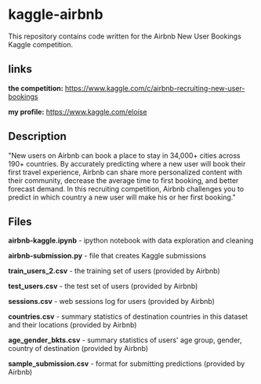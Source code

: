 # kaggle-airbnb

This repository contains code written for the Airbnb New User Bookings Kaggle competition.

## links
**the competition:** https://www.kaggle.com/c/airbnb-recruiting-new-user-bookings

**my profile:** https://www.kaggle.com/eloise


## Description
"New users on Airbnb can book a place to stay in 34,000+ cities across 190+ countries. By accurately predicting where a new user will book their first travel experience, Airbnb can share more personalized content with their community, decrease the average time to first booking, and better forecast demand. In this recruiting competition, Airbnb challenges you to predict in which country a new user will make his or her first booking."

## Files
**airbnb-kaggle.ipynb** - ipython notebook with data exploration and cleaning

**airbnb-submission.py** - file that creates Kaggle submissions

**train_users_2.csv** - the training set of users (provided by Airbnb)

**test_users.csv** - the test set of users (provided by Airbnb)

**sessions.csv** - web sessions log for users (provided by Airbnb)

**countries.csv** - summary statistics of destination countries in this dataset and their locations (provided by Airbnb)

**age_gender_bkts.csv** - summary statistics of users' age group, gender, country of destination (provided by Airbnb)

**sample_submission.csv** - format for submitting predictions (provided by Airbnb)
